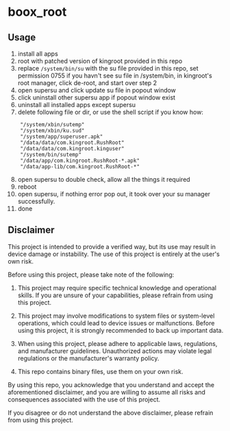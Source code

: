 # boox_root

## Usage
1. install all apps
2. root with patched version of kingroot provided in this repo
3. replace `/system/bin/su` with the su file provided in this repo, set permission 0755
    if you havn't see su file in /system/bin, in kingroot's root manager, click de-root, and start over step 2
4. open supersu and click update su file in popout window
5. click uninstall other supersu app if popout window exist
6. uninstall all installed apps except supersu
7. delete following file or dir, or use the shell script if you know how:
```
    "/system/xbin/sutemp"
    "/system/xbin/ku.sud"
    "/system/app/superuser.apk"
    "/data/data/com.kingroot.RushRoot"
    "/data/data/com.kingroot.kinguser"
    "/system/bin/sutemp"
    "/data/app/com.kingroot.RushRoot-*.apk"
    "/data/app-lib/com.kingroot.RushRoot-*"
```   
   
       

8. open supersu to double check, allow all the things it required
9. reboot
10. open supersu, if nothing error pop out, it took over your su manager successfully.
11. done


## Disclaimer

This project is intended to provide a verified way, but its use may result in device damage or instability. The use of this project is entirely at the user's own risk.

Before using this project, please take note of the following:

1. This project may require specific technical knowledge and operational skills. If you are unsure of your capabilities, please refrain from using this project.

2. This project may involve modifications to system files or system-level operations, which could lead to device issues or malfunctions. Before using this project, it is strongly recommended to back up important data.

4. When using this project, please adhere to applicable laws, regulations, and manufacturer guidelines. Unauthorized actions may violate legal regulations or the manufacturer's warranty policy.

5. This repo contains binary files, use them on your own risk.

By using this repo, you acknowledge that you understand and accept the aforementioned disclaimer, and you are willing to assume all risks and consequences associated with the use of this project.

If you disagree or do not understand the above disclaimer, please refrain from using this project.
